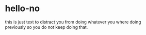 # hello-no
this is just text to distract you from doing whatever you where doing previously so you do not keep doing that.
